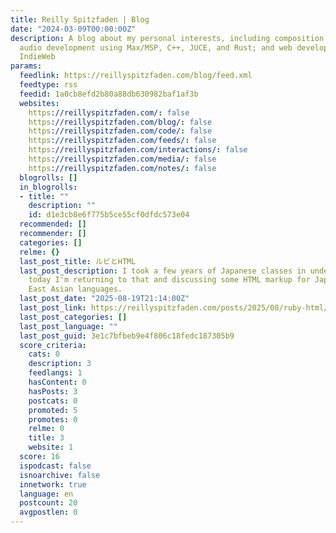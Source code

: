 ```yaml
---
title: Reilly Spitzfaden | Blog
date: "2024-03-09T00:00:00Z"
description: A blog about my personal interests, including composition and sound design;
  audio development using Max/MSP, C++, JUCE, and Rust; and web development on the
  IndieWeb
params:
  feedlink: https://reillyspitzfaden.com/blog/feed.xml
  feedtype: rss
  feedid: 1a0cb8efd2b80a88db630982baf1af3b
  websites:
    https://reillyspitzfaden.com/: false
    https://reillyspitzfaden.com/blog/: false
    https://reillyspitzfaden.com/code/: false
    https://reillyspitzfaden.com/feeds/: false
    https://reillyspitzfaden.com/interactions/: false
    https://reillyspitzfaden.com/media/: false
    https://reillyspitzfaden.com/notes/: false
  blogrolls: []
  in_blogrolls:
  - title: ""
    description: ""
    id: d1e3cb8e6f775b5ce55cf0dfdc573e04
  recommended: []
  recommender: []
  categories: []
  relme: {}
  last_post_title: ルビとHTML
  last_post_description: I took a few years of Japanese classes in undergrad, and
    today I'm returning to that and discussing some HTML markup for Japanese and other
    East Asian languages.
  last_post_date: "2025-08-19T21:14:00Z"
  last_post_link: https://reillyspitzfaden.com/posts/2025/08/ruby-html/
  last_post_categories: []
  last_post_language: ""
  last_post_guid: 3e1c7bfbeb9e4f806c18fedc187305b9
  score_criteria:
    cats: 0
    description: 3
    feedlangs: 1
    hasContent: 0
    hasPosts: 3
    postcats: 0
    promoted: 5
    promotes: 0
    relme: 0
    title: 3
    website: 1
  score: 16
  ispodcast: false
  isnoarchive: false
  innetwork: true
  language: en
  postcount: 20
  avgpostlen: 0
---
```

